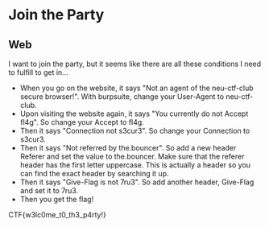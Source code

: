 # Join the Party
## Web

I want to join the party, but it seems like there are all these conditions I need to fulfill to get in…


- When you go on the website, it says "Not an agent of the neu-ctf-club secure browser!". With burpsuite, change your User-Agent to neu-ctf-club. 
- Upon visiting the website again, it says "You currently do not Accept fl4g". So change your Accept to fl4g. 
- Then it says "Connection not s3cur3". So change your Connection to s3cur3. 
- Then it says "Not referred by the.bouncer". So add a new header Referer and set the value to the.bouncer. Make sure that the referer header has the first letter uppercase. This is actually a header so you can find the exact header by searching it up. 
- Then it says "Give-Flag is not 7ru3". So add another header, Give-Flag and set it to 7ru3. 
- Then you get the flag!


CTF{w3lc0me_t0_th3_p4rty!}

